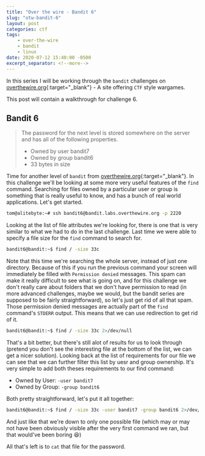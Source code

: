 ```yaml
---
title: "Over the wire - Bandit 6"
slug: "otw-bandit-6"
layout: post
categories: ctf
tags: 
    - over-the-wire
    - bandit
    - linux
date: 2020-07-12 15:40:00 -0500
excerpt_separator: <!--more-->
---
```


In this series I will be working through the `bandit` challenges on [overthewire.org](https://overthewire.org/){:target="_blank"} - A site offering `CTF` style wargames.

This post will contain a walkthrough for challenge 6. 

<!--more-->

## Bandit 6

> The password for the next level is stored somewhere on the server and has all of the following properties.
> - Owned by user bandit7
> - Owned by group bandit6
> - 33 bytes in size

Time for another level of `bandit` from [overthewire.org](https://overthewire.org/wargames/bandit/){:target="_blank"}. In this challenge
we'll be looking at some more very useful features of the `find` command. Searching for files owned by a particular user
or group is something that is really useful to know, and has a bunch of real world applications. Let's get started.

```sh
tom@alitebyte:~# ssh bandit6@bandit.labs.overthewire.org -p 2220
```

Looking at the list of file attributes we're looking for, there is one that is very similar to what we had to do in the last 
challenge. Last time we were able to specify a file size for the `find` command to search for.

```sh
bandit6@bandit:~$ find / -size 33c
```

Note that this time we're searching the whole server, instead of just one directory. Because of this if you run the previous command
your screen will immediately be filled with `Permission denied` messages. This spam can make it really difficult to see what is going on,
and for this challenge we don't really care about folders that we don't have permission to read (in more advanced challenges, maybe we 
would, but the bandit series are supposed to be fairly straightforward), so let's just get rid of all that spam. Those permission denied
messages are actually part of the `find` command's `STDERR` output. This means that we can use redirection to get rid of it.

```sh
bandit6@bandit:~$ find / -size 33c 2>/dev/null
```

That's a bit better, but there's still alot of results for us to look through (pretend you don't see the interesting file at the bottom 
of the list, we can get a nicer solution). Looking back at the list of requirements for our file we can see that we can further filter
this list by uesr and group ownership. It's very simple to add both theses requirements to our find command:

- Owned by User: `-user bandit7`
- Owned by Group: `-group bandit6`

Both pretty straightforward, let's put it all together:

```sh
bandit6@bandit:~$ find / -size 33c -user bandit7 -group bandit6 2>/dev/null
```

And just like that we're down to only one possible file (which may or may not have been obviously visible after the very first command we
ran, but that would've been boring :satisfied:)

All that's left is to `cat` that file for the password.

